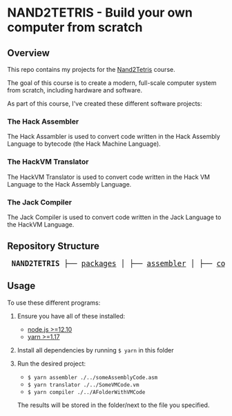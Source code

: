 # NAND2TETRIS - Build your own computer from scratch

## Overview

This repo contains my projects for the [Nand2Tetris](https://www.nand2tetris.org/) course.

The goal of this course is to create a modern, full-scale computer system from scratch, including hardware and software.

As part of this course, I've created these different software projects:

### The Hack Assembler

The Hack Assambler is used to convert code written in the Hack Assembly Language to bytecode (the Hack Machine Language).

### The HackVM Translator

The HackVM Translator is used to convert code written in the Hack VM Language to the Hack Assembly Language.

### The Jack Compiler

The Jack Compiler is used to convert code written in the Jack Language to the HackVM Language.

## Repository Structure

<big><pre>
**NAND2TETRIS**
├── [packages](./packages/)
│ ├── [assembler](./packages/client/)
│ ├── [compiler](./packages/compiler/)
│ └── [translator](./packages/translator/)
└── [weeks](./weeks/) _# course files_</big></pre>

## Usage

To use these different programs:

1. Ensure you have all of these installed:

   - [node.js >=12.10](https://nodejs.org/en/download/current/)
   - [yarn >=1.17](https://classic.yarnpkg.com/en/docs/install)

2. Install all dependencies by running `$ yarn` in this folder

3. Run the desired project:

   - `$ yarn assembler ./../someAssemblyCode.asm`
   - `$ yarn translator ./../SomeVMCode.vm`
   - `$ yarn compiler ./../AFolderWithVMCode`

   The results will be stored in the folder/next to the file you specified.

